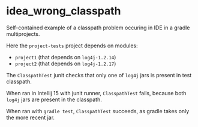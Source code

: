 # idea_wrong_classpath

Self-contained example of a classpath problem occuring in IDE in a gradle multiprojects.

Here the `project-tests` project depends on modules:
* `project1` (that depends on `log4j-1.2.14`)
* `project2` (that depends on `log4j-1.2.17`)

The `ClasspathTest` junit checks that only one of `log4j` jars is present in test classpath.

When ran in Intellij 15 with junit runner, `ClasspathTest` fails, because both `log4j` jars are present in the classpath.

When ran with `gradle test`, `ClasspathTest` succeeds, as gradle takes only the more recent jar.
